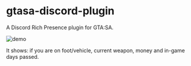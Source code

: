 # gtasa-discord-plugin
A Discord Rich Presence plugin for GTA:SA.

![demo](https://i.imgur.com/2X1abS1.png)

It shows: if you are on foot/vehicle, current weapon, money and in-game days passed.
